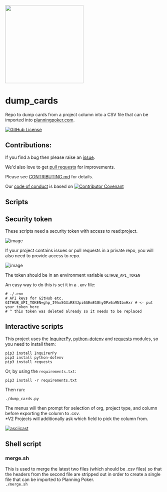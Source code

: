 <img width=250px src="https://atsign.dev/assets/img/atPlatform_logo_gray.svg?sanitize=true">

# dump\_cards
Repo to dump cards from a project column into a CSV file that can be imported
into [planningpoker.com](https://www.planningpoker.com/).

[![GitHub License](https://img.shields.io/badge/license-Apache2-blue.svg)](https://www.apache.org/licenses/LICENSE-2.0) 

## Contributions:

If you find a bug then please raise an
[issue](https://github.com/atsign-company/dump_cards/issues).

We'd also love to get [pull requests](https://github.com/atsign-company/dump_cards/pulls)
for improvements.

Please see [CONTRIBUTING.md](CONTRIBUTING.md) for details.

Our [code of conduct](code_of_conduct.md) is based on
[![Contributor Covenant](https://img.shields.io/badge/Contributor%20Covenant-2.0-4baaaa.svg)](code_of_conduct.md)

## Scripts



## Security token

These scripts need a security token with access to read:project.

![image](https://user-images.githubusercontent.com/33691921/212190123-ea5702ca-3c21-4a5c-a5a4-97adf468434e.png)

If your project contains issues or pull requests in a private repo, you will also need to provide access to repo.

![image](https://user-images.githubusercontent.com/33691921/212190998-dd0ed182-88e2-4a4d-9861-c9c1cc1d817b.png)


The token should be in an environment variable `GITHUB_API_TOKEN`

An easy way to do this is set it in a `.env` file:

```
# ./.env
# API keys for GitHub etc.
GITHUB_API_TOKEN=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 # <- put your token here
# ^ this token was deleted already so it needs to be replaced
```

## Interactive scripts

This project uses the
[InquirerPy](https://pypi.org/project/inquirerpy/),
[python-dotenv](https://pypi.org/project/python-dotenv/) and
[requests](https://pypi.org/project/requests/) modules, so you need to
install them:

```
pip3 install InquirerPy
pip3 install python-dotenv
pip3 install requests
```

Or, by using the `requirements.txt`:

```
pip3 install -r requirements.txt
```

Then run:

```
./dump_cards.py
```

The menus will then prompt for selection of org, project type, and column
before exporting the column to .csv.  
*V2 Projects will additionally ask which field to pick the column from.

[![asciicast](https://asciinema.org/a/zWE8AisDzacCKqlGpdu7dwPqO.svg)](https://asciinema.org/a/zWE8AisDzacCKqlGpdu7dwPqO)

## Shell script

### merge.sh

This is used to merge the latest two files (which should be .csv files) so
that the headers from the second file are stripped out in order to create
a single file that can be imported to Planning Poker.  
`./merge.sh`
